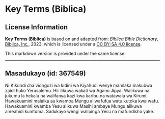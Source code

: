 # Key Terms (Biblica)

## License Information

**Key Terms (Biblica)** is based on and adapted from: _Biblica Bible Dictionary_, [Biblica, Inc.](https://www.biblica.com/), 2023, which is licensed under a [CC BY-SA 4.0 license](https://creativecommons.org/licenses/by-sa/4.0/legalcode.en).

This markdown version is provided under the same license.



--------------------------------

## Masadukayo (id: 367549)

Ni Kikundi cha viongozi wa kidini wa Kiyahudi wenye mamlaka makubwa zaidi huko Yerusalemu. Hii ilikuwa wakati wa Agano Jipya. Walikuwa na jukumu la hekalu na walifanya kazi kwa karibu na watawala wa Kirumi. Hawakuamini malaika au kwamba Mungu aliwafufua watu kutoka kwa wafu. Hawakuamini kwamba Yesu alikuwa Masihi ambaye Mungu alikuwa ameahidi kumtuma. Sadukayo wengi walipinga Yesu na mafundisho yake.


